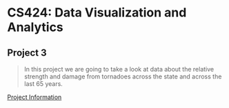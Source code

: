 # CS424: Data Visualization and Analytics
## Project 3

> In this project we are going to take a look at data about the relative strength and damage from tornadoes across the state and across the last 65 years.

[Project Information](https://www.evl.uic.edu/aej/424/18Sproject3.html)


